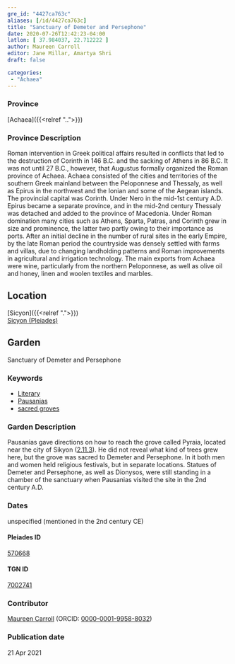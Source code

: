 ```yaml
---
gre_id: "4427ca763c"
aliases: [/id/4427ca763c]
title: "Sanctuary of Demeter and Persephone"
date: 2020-07-26T12:42:23-04:00
latlon: [ 37.984037, 22.712222 ]
author: Maureen Carroll
editor: Jane Millar, Amartya Shri
draft: false

categories:
 - "Achaea"
---
```


### Province

[Achaea]({{<relref "..">}})

### Province Description

Roman intervention in Greek political affairs resulted in conflicts that led to the destruction of Corinth in 146 B.C. and the sacking of Athens in 86 B.C. It was not until 27 B.C., however, that Augustus formally organized the Roman province of Achaea. Achaea consisted of the cities and territories of the southern Greek mainland between the Peloponnese and Thessaly, as well as Epirus in the northwest and the Ionian and some of the Aegean islands.
The provincial capital was Corinth. Under Nero in the mid-1st century A.D. Epirus became a separate province, and in the mid-2nd century Thessaly was detached and added to the province of Macedonia. Under Roman domination many cities such as Athens, Sparta, Patras, and Corinth grew in size and prominence, the latter two partly owing to their importance as ports.  After an initial decline in the number of rural sites in the early Empire, by the late Roman period the countryside was densely settled with farms and villas, due to changing landholding patterns and Roman improvements in agricultural and irrigation technology. The main exports from Achaea were wine, particularly from the northern Peloponnese, as well as olive oil and honey, linen and woolen textiles and marbles.

## Location

[Sicyon]({{<relref ".">}}) \
[Sicyon (Pleiades)](https://pleiades.stoa.org/places/570668)

<!--### Location Description-->

<!-- LEAVE THIS BLANK FOR NOW

## Sublocation

located above the acropolis

### Sublocation Description-->

<!-- DESCRIPTION -->

## Garden

Sanctuary of Demeter and Persephone

### Keywords

- [Literary](#)
- [Pausanias](https://catalog.perseus.org/cite-collections/authors/urn:cite:perseus:author.1054.1)
-	[sacred groves](http://vocab.getty.edu/page/aat/300251876)

### Garden Description

Pausanias gave directions on how to reach the grove called Pyraia, located near the city of Sikyon ([2.11.3](http://data.perseus.org/citations/urn:cts:greekLit:tlg0525.tlg001.perseus-eng1:2.11)).  He did not reveal what kind of trees grew here, but the grove was sacred to Demeter and Persephone.  In it both men and women held religious festivals, but in separate locations.  Statues of Demeter and Persephone, as well as Dionysos, were still standing in a chamber of the sanctuary when Pausanias visited the site in the 2nd century A.D.

<!--### Maps-->

<!--
OLD WAY (DO NOT USE)
![alt_text](../../images/image_name.ext)
*CAPTION*

NEW WAY ↓↓↓↓
{{< image src="image_name.ext" alt="ALT_TEXT" title="CAPTION" >}}

### Plans

OLD WAY (DO NOT USE)
![alt_text](../../images/image_name.ext)
*CAPTION*

NEW WAY ↓↓↓↓
{{< image src="image_name.ext" alt="ALT_TEXT" title="CAPTION" >}}
-->

<!--### Images-->

<!--
OLD WAY (DO NOT USE)
![alt_text](../../images/image_name.ext)
*CAPTION*

NEW WAY ↓↓↓↓
{{< image src="image_name.ext" alt="ALT_TEXT" title="CAPTION" >}}
-->

### Dates

unspecified (mentioned in the 2nd century CE)

<!--
### Bibliography

- BIB_ENTRY [(worldcat)](WORLDCAT_LINK_URL)
-->

<!--#### Periodo ID-->

<!-- [PERIODO_ID](https://pleiades.stoa.org/places/PLEIADES_ID) -->

#### Pleiades ID

[570668](https://pleiades.stoa.org/places/570668)

#### TGN ID

[7002741](http://vocab.getty.edu/page/tgn/7002741)

### Contributor

[Maureen Carroll](link) (ORCID: [0000-0001-9958-8032](https://orcid.org/0000-0001-9958-8032))

### Publication date


21 Apr 2021

<!--### Related articles-->

<!-- Links to other related articles. Leave blank for now -->